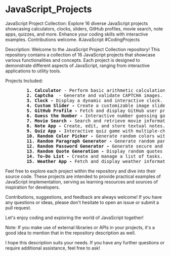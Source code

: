 # JavaScript_Projects
JavaScript Project Collection: Explore 16 diverse JavaScript projects showcasing calculators, clocks, sliders, GitHub profiles, movie search, note apps, quizzes, and more. Enhance your coding skills with interactive examples. Contributions welcome. #JavaScript #CodingProjects


Description:
Welcome to the JavaScript Project Collection repository! This repository contains a collection of 16 JavaScript projects that showcase various functionalities and concepts. Each project is designed to demonstrate different aspects of JavaScript, ranging from interactive applications to utility tools.

</h3>Projects Included:</h3>
<pre>
      <b>  1. Calculator</b> - Perform basic arithmetic calculations.
       <b> 2. Captcha </b> - Generate and validate CAPTCHA images.
    <b>    3. Clock - </b>Display a dynamic and interactive clock.
   <b>     4. Custom Slider -</b> Create a customizable image slider.
    <b>    5. GitHub Profile -</b> Fetch and display GitHub user profiles.
    <b>    6. Guess the Number -</b> Interactive number guessing game.
      <b>  7. Movie Search -</b> Search and retrieve movie information using APIs.
     <b>   8. Note App - </b>Create, edit, and store textual notes.
     <b>   9. Quiz App -</b> Interactive quiz game with multiple-choice questions.
      <b>  10. Random Color Picker - </b>Generate random colors with options for customization.
      <b>  11. Random Paragraph Generator -</b> Generate random paragraphs of text.
      <b>  12. Random Password Generator -</b> Generate secure and customizable random passwords.
      <b>  13. Random Quote Generation - </b>Display random quotes with a refresh option.
      <b>  14. To-Do List - </b>Create and manage a list of tasks.
      <b>  15. Weather App - </b>Fetch and display weather information using APIs.
</pre>


Feel free to explore each project within the repository and dive into their source code. These projects are intended to provide practical examples of JavaScript implementation, serving as learning resources and sources of inspiration for developers.

Contributions, suggestions, and feedback are always welcome! If you have any questions or ideas, please don't hesitate to open an issue or submit a pull request.

Let's enjoy coding and exploring the world of JavaScript together!

Note: If you make use of external libraries or APIs in your projects, it's a good idea to mention that in the repository description as well.

I hope this description suits your needs. If you have any further questions or require additional assistance, feel free to ask!
